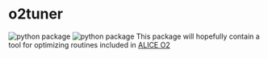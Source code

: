 # o2tuner
![python package](https://github.com/mconcas/o2tuner/actions/workflows/pythonpackage.yml/badge.svg)
![python package](https://github.com/mconcas/o2tuner/actions/workflows/codeql.yml/badge.svg)
This package will hopefully contain a tool for optimizing routines included in [ALICE O2](https://github.com/AliceO2Group/AliceO2)

